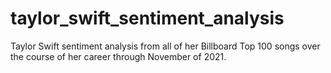 # taylor_swift_sentiment_analysis
Taylor Swift sentiment analysis from all of her Billboard Top 100 songs over the course of her career through November of 2021.
